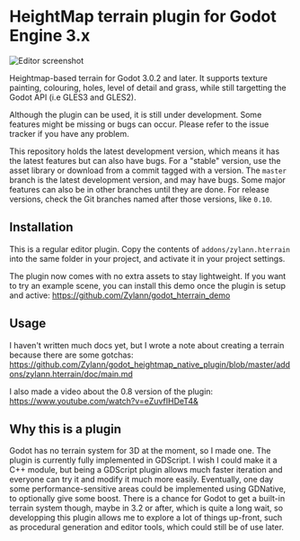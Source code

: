 HeightMap terrain plugin for Godot Engine 3.x
================================================

![Editor screenshot](https://user-images.githubusercontent.com/1311555/49705861-a5275380-fc19-11e8-8338-9ad364d2db8d.png)

Heightmap-based terrain for Godot 3.0.2 and later.
It supports texture painting, colouring, holes, level of detail and grass, while still targetting the Godot API (i.e GLES3 and GLES2).

Although the plugin can be used, it is still under development. Some features might be missing or bugs can occur.
Please refer to the issue tracker if you have any problem.

This repository holds the latest development version, which means it has the latest features but can also have bugs.
For a "stable" version, use the asset library or download from a commit tagged with a version.
The `master` branch is the latest development version, and may have bugs. Some major features can also be in other branches until they are done. For release versions, check the Git branches named after those versions, like `0.10`.


Installation
--------------

This is a regular editor plugin.
Copy the contents of `addons/zylann.hterrain` into the same folder in your project, and activate it in your project settings.

The plugin now comes with no extra assets to stay lightweight.
If you want to try an example scene, you can install this demo once the plugin is setup and active:
https://github.com/Zylann/godot_hterrain_demo


Usage
----------

I haven't written much docs yet, but I wrote a note about creating a terrain because there are some gotchas:
https://github.com/Zylann/godot_heightmap_native_plugin/blob/master/addons/zylann.hterrain/doc/main.md

I also made a video about the 0.8 version of the plugin:
https://www.youtube.com/watch?v=eZuvfIHDeT4&


Why this is a plugin
----------------------

Godot has no terrain system for 3D at the moment, so I made one.
The plugin is currently fully implemented in GDScript. I wish I could make it a C++ module, but being a GDScript plugin allows much faster iteration and everyone can try it and modify it much more easily. Eventually, one day some performance-sensitive areas could be implemented using GDNative, to optionally give some boost.
There is a chance for Godot to get a built-in terrain system though, maybe in 3.2 or after, which is quite a long wait, so developping this plugin allows me to explore a lot of things up-front, such as procedural generation and editor tools, which could still be of use later.
